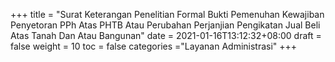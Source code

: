+++
title = "Surat Keterangan Penelitian Formal Bukti Pemenuhan Kewajiban Penyetoran PPh Atas PHTB Atau Perubahan Perjanjian Pengikatan Jual Beli Atas Tanah Dan Atau Bangunan"
date = 2021-01-16T13:12:32+08:00
draft = false
weight = 10
toc = false
categories ="Layanan Administrasi"
+++